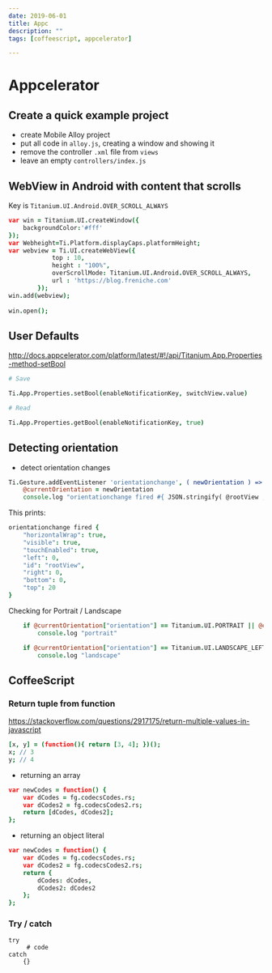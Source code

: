 ```yaml
---
date: 2019-06-01
title: Appc
description: ""
tags: [coffeescript, appcelerator]

---
```


Appcelerator
============

## Create a quick example project

- create Mobile Alloy project
- put all code in `alloy.js`, creating a window and showing it
- remove the controller `.xml` file from `views`
- leave an empty `controllers/index.js`


## WebView in Android with content that scrolls

Key is `Titanium.UI.Android.OVER_SCROLL_ALWAYS`

```CoffeeScript
var win = Titanium.UI.createWindow({  
    backgroundColor:'#fff'
});
var Webheight=Ti.Platform.displayCaps.platformHeight;
var webview = Ti.UI.createWebView({
			top : 10,
			height : "100%",
			overScrollMode: Titanium.UI.Android.OVER_SCROLL_ALWAYS,
			url : 'https://blog.freniche.com'	
		});
win.add(webview);
		
win.open();
```

## User Defaults

http://docs.appcelerator.com/platform/latest/#!/api/Titanium.App.Properties-method-setBool

```CoffeeScript
# Save

Ti.App.Properties.setBool(enableNotificationKey, switchView.value)

# Read

Ti.App.Properties.getBool(enableNotificationKey, true)
```

## Detecting orientation

- detect orientation changes

```CoffeeScript
Ti.Gesture.addEventListener 'orientationchange', ( newOrientation ) =>
    @currentOrientation = newOrientation
    console.log "orientationchange fired #{ JSON.stringify( @rootView , null, 4) } "
```

This prints:

```CoffeeScript
orientationchange fired {
    "horizontalWrap": true,
    "visible": true,
    "touchEnabled": true,
    "left": 0,
    "id": "rootView",
    "right": 0,
    "bottom": 0,
    "top": 20
}
```

Checking for Portrait / Landscape

```CoffeeScript
 	if @currentOrientation["orientation"] == Titanium.UI.PORTRAIT || @currentOrientation"orientation"] == Titanium.UI.UPSIDE_PORTRAIT
 		console.log "portrait"

 	if @currentOrientation["orientation"] == Titanium.UI.LANDSCAPE_LEFT || @currentOrientation"orientation"] == Titanium.UI.LANDSCAPE_RIGHT
 		console.log "landscape"
```

## CoffeeScript

### Return tuple from function

https://stackoverflow.com/questions/2917175/return-multiple-values-in-javascript

```CoffeeScript
[x, y] = (function(){ return [3, 4]; })();
x; // 3
y; // 4
```

- returning an array

```CoffeeScript
var newCodes = function() {
    var dCodes = fg.codecsCodes.rs;
    var dCodes2 = fg.codecsCodes2.rs;
    return [dCodes, dCodes2];
};
```

- returning an object literal

```CoffeeScript
var newCodes = function() {
    var dCodes = fg.codecsCodes.rs;
    var dCodes2 = fg.codecsCodes2.rs;
    return {
        dCodes: dCodes,
        dCodes2: dCodes2
    };
};
```

### Try / catch

```
try 
	 # code
catch 
	{}
```